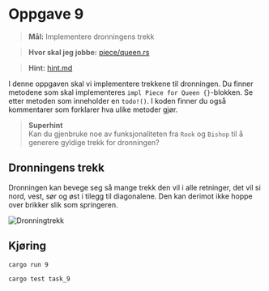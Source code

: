 # Oppgave 9
> **Mål:** Implementere dronningens trekk

> **Hvor skal jeg jobbe:** [piece/queen.rs](piece/queen.rs)

> **Hint:** [hint.md](./hint.md)

I denne oppgaven skal vi implementere trekkene til dronningen. Du finner metodene som skal implementeres
`impl Piece for Queen {}`-blokken. Se etter metoden som inneholder en `todo!()`. I koden finner du også kommentarer
som forklarer hva ulike metoder gjør.

> **Superhint**  
> Kan du gjenbruke noe av funksjonaliteten fra `Rook` og `Bishop` til å generere gyldige trekk for dronningen?

## Dronningens trekk
Dronningen kan bevege seg så mange trekk den vil i alle retninger, det vil si nord, vest, sør og
øst i tilegg til diagonalene. Den kan derimot ikke hoppe over brikker slik som springeren.

![Dronningtrekk](../../images/moves/queen.gif)

## Kjøring
```bash
cargo run 9
```
```bash
cargo test task_9
```
